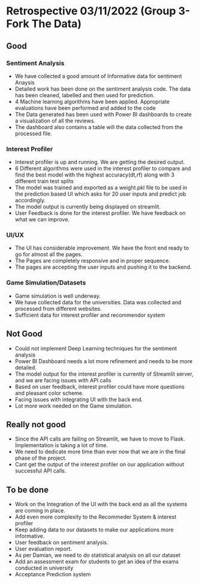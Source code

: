 # Retrospective 03/11/2022 (Group 3- Fork The Data)

## Good

### Sentiment Analysis
- We have collected a good amount of Informative data for sentiment Anaysis
- Detailed work has been done on the sentiment analysis code. The data has been cleaned, labelled and then used for prediction.
- 4 Machine learning algorithms have been applied. Appropriate evaluations have been performed and added to the code
- The Data generated has been used with Power BI dashboards to create a visualization of all the reviews.
- The dashboard also contains a table will the data collected from the processed file.

### Interest Profiler
- Interest profiler is up and running. We are getting the desired output.
- 6 Different algorithms were used in the interest profiler to compare and find the best model with the highest accuracy(dt,rf) along with 3 different train test splits
- The model was trained and exported as a weight.pkl file to be used in the prediction based UI which asks for 20 user inputs   and    predict job accordingly.
- The model output is currently being displayed on streamlit. 
- User Feedback is done for the interest profiler. We have feedback on what we can improve.

### UI/UX
- The UI has considerable improvement. We have the front end ready to go for almost all the pages.
- The Pages are completely responsive and in proper sequence.
- The pages are accepting the user inputs and pushing it to the backend.

### Game Simulation/Datasets
- Game simulation is well underway.
- We have collected data for the universities. Data was collected and processed from different websites.
- Sufficient data for interest profiler and recommendor system


## Not Good

- Could not implement Deep Learning techniques for the sentiment analysis
- Power BI Dashboard needs a lot more refinement and needs to be more detailed.
- The model output for the interest profiler is currently of Streamlit server, and we are facing issues with API calls
- Based on user feedback, interest profiler could have more questions and pleasant color scheme.
- Facing issues with integrating UI with the back end.
- Lot more work needed on the Game simulation.

## Really not good

- Since the API calls are failing on Streamlit, we have to move to Flask. Implementation is taking a lot of time.
- We need to dedicate more time than ever now that we are in the final phase of the project.
- Cant get the output of the interest profiler on our application without successful API calls.

## To be done

- Work on the Integration of the UI with the back end as all the systems are coming in place.
- Add even more complexity to the Recommeder System & interest profiler
- Keep adding data to our datasets to make our applications more informative.
- User feedback on sentiment analysis.
- User evaluation report.
- As per Damian, we need to do statistical analysis on all our dataset
- Add an assessment exam for students to get an idea of the exams conducted in university
- Acceptance Prediction system
